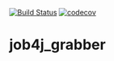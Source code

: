 [![Build Status](https://travis-ci.org/vadimstr102/job4j_grabber.svg?branch=master)](https://travis-ci.org/vadimstr102/job4j_grabber)
[![codecov](https://codecov.io/gh/vadimstr102/job4j_grabber/branch/master/graph/badge.svg)](https://codecov.io/gh/vadimstr102/job4j_grabber)
# job4j_grabber
